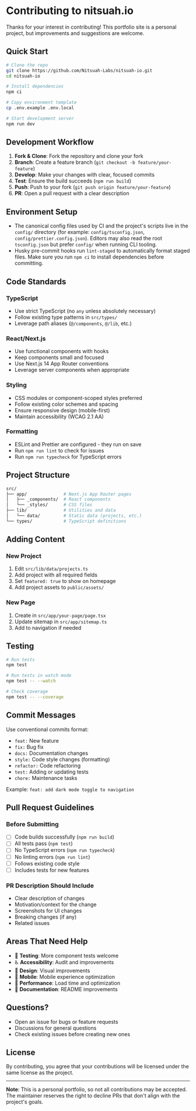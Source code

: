 # Contributing to nitsuah.io

Thanks for your interest in contributing! This portfolio site is a personal project, but improvements and suggestions are welcome.

## Quick Start

```bash
# Clone the repo
git clone https://github.com/Nitsuah-Labs/nitsuah-io.git
cd nitsuah-io

# Install dependencies
npm ci

# Copy environment template
cp .env.example .env.local

# Start development server
npm run dev
```

## Development Workflow

1. **Fork & Clone**: Fork the repository and clone your fork
2. **Branch**: Create a feature branch (`git checkout -b feature/your-feature`)
3. **Develop**: Make your changes with clear, focused commits
4. **Test**: Ensure the build succeeds (`npm run build`)
5. **Push**: Push to your fork (`git push origin feature/your-feature`)
6. **PR**: Open a pull request with a clear description

## Environment Setup

- The canonical config files used by CI and the project's scripts live in the `config/` directory (for example: `config/tsconfig.json`, `config/prettier.config.json`). Editors may also read the root `tsconfig.json` but prefer `config/` when running CLI tooling.
- Husky pre-commit hooks run `lint-staged` to automatically format staged files. Make sure you run `npm ci` to install dependencies before committing.

## Code Standards

### TypeScript

- Use strict TypeScript (no `any` unless absolutely necessary)
- Follow existing type patterns in `src/types/`
- Leverage path aliases (`@/components`, `@/lib`, etc.)

### React/Next.js

- Use functional components with hooks
- Keep components small and focused
- Use Next.js 14 App Router conventions
- Leverage server components when appropriate

### Styling

- CSS modules or component-scoped styles preferred
- Follow existing color schemes and spacing
- Ensure responsive design (mobile-first)
- Maintain accessibility (WCAG 2.1 AA)

### Formatting

- ESLint and Prettier are configured - they run on save
- Run `npm run lint` to check for issues
- Run `npm run typecheck` for TypeScript errors

## Project Structure

```bash
src/
├── app/              # Next.js App Router pages
│   ├── _components/  # React components
│   └── _styles/      # CSS files
├── lib/              # Utilities and data
│   └── data/         # Static data (projects, etc.)
└── types/            # TypeScript definitions
```

## Adding Content

### New Project

1. Edit `src/lib/data/projects.ts`
2. Add project with all required fields
3. Set `featured: true` to show on homepage
4. Add project assets to `public/assets/`

### New Page

1. Create in `src/app/your-page/page.tsx`
2. Update sitemap in `src/app/sitemap.ts`
3. Add to navigation if needed

## Testing

```bash
# Run tests
npm test

# Run tests in watch mode
npm test -- --watch

# Check coverage
npm test -- --coverage
```

## Commit Messages

Use conventional commits format:

- `feat:` New feature
- `fix:` Bug fix
- `docs:` Documentation changes
- `style:` Code style changes (formatting)
- `refactor:` Code refactoring
- `test:` Adding or updating tests
- `chore:` Maintenance tasks

Example: `feat: add dark mode toggle to navigation`

## Pull Request Guidelines

### Before Submitting

- [ ] Code builds successfully (`npm run build`)
- [ ] All tests pass (`npm test`)
- [ ] No TypeScript errors (`npm run typecheck`)
- [ ] No linting errors (`npm run lint`)
- [ ] Follows existing code style
- [ ] Includes tests for new features

### PR Description Should Include

- Clear description of changes
- Motivation/context for the change
- Screenshots for UI changes
- Breaking changes (if any)
- Related issues

## Areas That Need Help

- 🧪 **Testing**: More component tests welcome
- ♿ **Accessibility**: Audit and improvements
- 🎨 **Design**: Visual improvements
- 📱 **Mobile**: Mobile experience optimization
- 🚀 **Performance**: Load time and optimization
- 📝 **Documentation**: README improvements

## Questions?

- Open an issue for bugs or feature requests
- Discussions for general questions
- Check existing issues before creating new ones

## License

By contributing, you agree that your contributions will be licensed under the same license as the project.

---

**Note**: This is a personal portfolio, so not all contributions may be accepted. The maintainer reserves the right to decline PRs that don't align with the project's goals.
